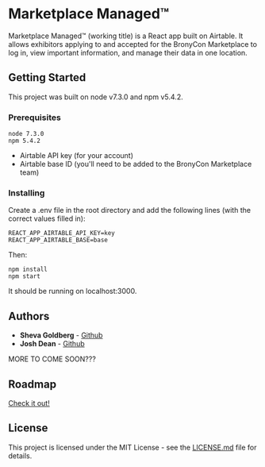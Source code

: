 # Marketplace Managed™

Marketplace Managed™ (working title) is a React app built on Airtable. It allows exhibitors applying to and accepted for the BronyCon Marketplace to log in, view important information, and manage their data in one location.

## Getting Started

This project was built on node v7.3.0 and npm v5.4.2.

### Prerequisites
```
node 7.3.0
npm 5.4.2
```

- Airtable API key (for your account)
- Airtable base ID (you'll need to be added to the BronyCon Marketplace team)


### Installing
Create a .env file in the root directory and add the following lines (with the correct values filled in):

```
REACT_APP_AIRTABLE_API_KEY=key
REACT_APP_AIRTABLE_BASE=base
```

Then:
```
npm install
npm start
```

It should be running on localhost:3000.

## Authors

* **Sheva Goldberg** - [Github](https://github.com/ShevaDas)
* **Josh Dean** - [Github](https://github.com/imjoshdean)

MORE TO COME SOON???

## Roadmap
[Check it out!](https://docs.google.com/document/d/1a1S1LoKzIzgyF_PXAvsOJ61l8HTJKE1SwUg5w210kak/edit)

## License

This project is licensed under the MIT License - see the [LICENSE.md](LICENSE.md) file for details.
